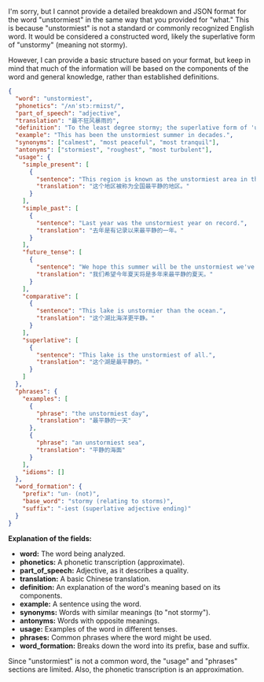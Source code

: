 I'm sorry, but I cannot provide a detailed breakdown and JSON format for the word "unstormiest" in the same way that you provided for "what." This is because "unstormiest" is not a standard or commonly recognized English word. It would be considered a constructed word, likely the superlative form of "unstormy" (meaning not stormy).

However, I can provide a basic structure based on your format, but keep in mind that much of the information will be based on the components of the word and general knowledge, rather than established definitions.

```json
{
  "word": "unstormiest",
  "phonetics": "/ʌnˈstɔːrmiɪst/",
  "part_of_speech": "adjective",
  "translation": "最不狂风暴雨的",
  "definition": "To the least degree stormy; the superlative form of 'unstormy,' indicating a state or condition with the least amount of storminess.",
  "example": "This has been the unstormiest summer in decades.",
  "synonyms": ["calmest", "most peaceful", "most tranquil"],
  "antonyms": ["stormiest", "roughest", "most turbulent"],
  "usage": {
    "simple_present": [
      {
        "sentence": "This region is known as the unstormiest area in the country.",
        "translation": "这个地区被称为全国最平静的地区。"
      }
    ],
    "simple_past": [
      {
        "sentence": "Last year was the unstormiest year on record.",
        "translation": "去年是有记录以来最平静的一年。"
      }
    ],
    "future_tense": [
      {
        "sentence": "We hope this summer will be the unstormiest we've had in years.",
        "translation": "我们希望今年夏天将是多年来最平静的夏天。"
      }
    ],
    "comparative": [
      {
        "sentence": "This lake is unstormier than the ocean.",
        "translation": "这个湖比海洋更平静。"
      }
    ],
    "superlative": [
      {
        "sentence": "This lake is the unstormiest of all.",
        "translation": "这个湖是最平静的。"
      }
    ]
  },
  "phrases": {
    "examples": [
      {
        "phrase": "the unstormiest day",
        "translation": "最平静的一天"
      },
      {
        "phrase": "an unstormiest sea",
        "translation": "平静的海面"
      }
    ],
    "idioms": []
  },
  "word_formation": {
    "prefix": "un- (not)",
    "base_word": "stormy (relating to storms)",
    "suffix": "-iest (superlative adjective ending)"
  }
}
```

**Explanation of the fields:**

*   **word:** The word being analyzed.
*   **phonetics:**  A phonetic transcription (approximate).
*   **part\_of\_speech:**  Adjective, as it describes a quality.
*   **translation:**  A basic Chinese translation.
*   **definition:**  An explanation of the word's meaning based on its components.
*   **example:** A sentence using the word.
*   **synonyms:**  Words with similar meanings (to "not stormy").
*   **antonyms:** Words with opposite meanings.
*   **usage:** Examples of the word in different tenses.
*   **phrases:** Common phrases where the word might be used.
*    **word\_formation:** Breaks down the word into its prefix, base and suffix.

Since "unstormiest" is not a common word, the "usage" and "phrases" sections are limited. Also, the phonetic transcription is an approximation. 
